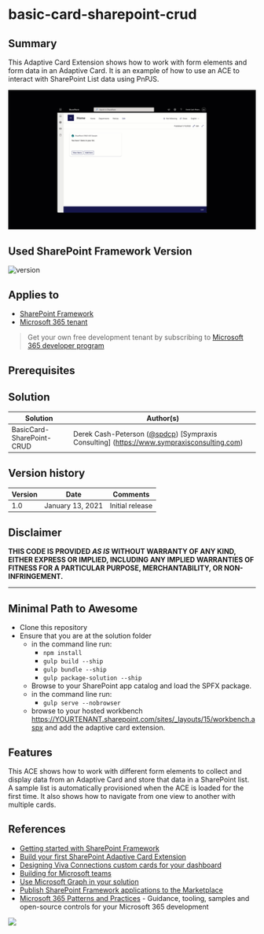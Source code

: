 # basic-card-sharepoint-crud

## Summary

This Adaptive Card Extension shows how to work with form elements and form data in an Adaptive Card. It is an example of how to use an ACE to interact with SharePoint List data using PnPJS.

![screenshot](assets/demo.gif)

## Used SharePoint Framework Version

![version](https://img.shields.io/badge/version-1.13.1-green.svg)


## Applies to

- [SharePoint Framework](https://aka.ms/spfx)
- [Microsoft 365 tenant](https://docs.microsoft.com/en-us/sharepoint/dev/spfx/set-up-your-developer-tenant)

> Get your own free development tenant by subscribing to [Microsoft 365 developer program](http://aka.ms/o365devprogram)

## Prerequisites

## Solution

Solution|Author(s)
--------|---------
BasicCard-SharePoint-CRUD | Derek Cash-Peterson ([@spdcp](https://twitter.com/spdcp)) [Sympraxis Consulting] (https://www.sympraxisconsulting.com)

## Version history

Version|Date|Comments
-------|----|--------
1.0|January 13, 2021|Initial release

## Disclaimer

**THIS CODE IS PROVIDED *AS IS* WITHOUT WARRANTY OF ANY KIND, EITHER EXPRESS OR IMPLIED, INCLUDING ANY IMPLIED WARRANTIES OF FITNESS FOR A PARTICULAR PURPOSE, MERCHANTABILITY, OR NON-INFRINGEMENT.**

---

## Minimal Path to Awesome

- Clone this repository
- Ensure that you are at the solution folder
    * in the command line run:
      * `npm install`
      * `gulp build --ship`
      * `gulp bundle --ship`
      * `gulp package-solution --ship`
    * Browse to your SharePoint app catalog and load the SPFX package. 
    * in the command line run:
        * `gulp serve --nobrowser`
    * browse to your hosted workbench https://YOURTENANT.sharepoint.com/sites/_layouts/15/workbench.aspx and add the adaptive card extension.

## Features

This ACE shows how to work with different form elements to collect and display data from an Adaptive Card and store that data in a SharePoint list. A sample list is automatically provisioned when the ACE is loaded for the first time. It also shows how to navigate from one view to another with multiple cards.

## References

- [Getting started with SharePoint Framework](https://docs.microsoft.com/en-us/sharepoint/dev/spfx/set-up-your-developer-tenant)
- [Build your first SharePoint Adaptive Card Extension](https://docs.microsoft.com/en-us/sharepoint/dev/spfx/viva/get-started/build-first-sharepoint-adaptive-card-extension)
- [Designing Viva Connections custom cards for your dashboard](https://docs.microsoft.com/en-us/sharepoint/dev/spfx/viva/design/design-intro)
- [Building for Microsoft teams](https://docs.microsoft.com/en-us/sharepoint/dev/spfx/build-for-teams-overview)
- [Use Microsoft Graph in your solution](https://docs.microsoft.com/en-us/sharepoint/dev/spfx/web-parts/get-started/using-microsoft-graph-apis)
- [Publish SharePoint Framework applications to the Marketplace](https://docs.microsoft.com/en-us/sharepoint/dev/spfx/publish-to-marketplace-overview)
- [Microsoft 365 Patterns and Practices](https://aka.ms/m365pnp) - Guidance, tooling, samples and open-source controls for your Microsoft 365 development

<img src="https://pnptelemetry.azurewebsites.net/sp-dev-fx-aces/samples/BasicCard-SharePoint-CRUD" />